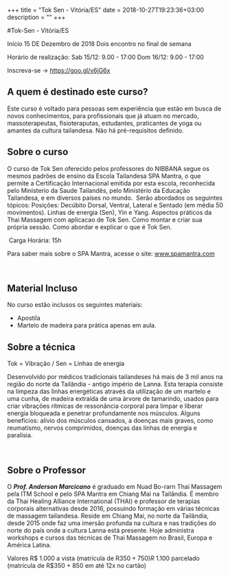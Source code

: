 +++
title = "Tok Sen - Vitória/ES"
date = 2018-10-27T19:23:36+03:00
description = ""
+++

#Tok-Sen - Vitória/ES

Início 15 DE Dezembro de 2018
Dois encontro no final de semana

Horário de realização:
Sab 15/12: 9.00 - 17:00
Dom 16/12: 9.00 - 17:00

Inscreva-se ->  https://goo.gl/v6jG6x


## A quem é destinado este curso?

Este curso é voltado para pessoas sem experiência que estão em busca de novos conhecimentos, para profissionais que já atuam no mercado, massoterapeutas, fisioteraputas, estudantes, praticantes de yoga ou amantes da cultura tailandesa. Não há pré-requisitos definido. 


## Sobre o curso

O curso de Tok Sen oferecido pelos professores do NIBBANA segue os mesmos padrões de ensino da Escola Tailandesa SPA Mantra, o que permite a Certificação Internacional emitida por esta escola, reconhecida pelo Ministerio da Saude Tailandês, pelo Ministério da Educação Tailandesa, e em diversos países no mundo.
​
Serão abordados os seguintes tópicos:
​
Posições: Decúbito Dorsal, Ventral, Lateral e Sentado (em média 50 movimentos).
Linhas de energia (Sen), Yin e Yang.
Aspectos práticos da Thai Massagem com aplicacao de Tok Sen.
Como montar e criar sua própria sessão.
Como abordar e explicar o que é Tok Sen.

​
Carga Horária: 15h


Para saber mais sobre o SPA Mantra, acesse o site: www.spamantra.com

​
## Material Incluso

No curso estão inclusos os seguintes materiais:
- Apostila
- Martelo de madeira para prática apenas em aula.


## Sobre a técnica

Tok = Vibração / Sen = Linhas de energia

Desenvolvido por médicos tradicionais tailandeses há mais de 3 mil anos na região do norte da Tailândia - antigo império de Lanna. Esta terapia consiste na limpeza das linhas energéticas através da utilização de um martelo e uma cunha, de madeira extraída de uma árvore de tamarindo, usados para criar vibrações rítmicas de ressonância corporal para limpar e liberar energia bloqueada e penetrar profundamente nos músculos.
Alguns benefícios: alívio dos músculos cansados, a doenças mais graves, como reumatismo, nervos comprimidos, doenças das linhas de energia e paralisia.

​
##  Sobre o Professor 

O ***Prof. Anderson Marcicano*** é graduado em Nuad Bo-rarn Thai Massagem pela ITM School e pelo SPA Mantra em Chiang Mai na Tailândia. É membro da Thai Healing Alliance International (THAI) e professor de terapias corporais alternativas desde 2016, possuindo formação em várias técnicas de massagem tailandesa.
Reside em Chiang Mai, no norte da Tailândia, desde 2015 onde faz uma imersão profunda na cultura e nas tradições do norte do país onde a cultura Lanna está presente.
Hoje administra workshops e cursos das técnicas de Thai Massagem no Brasil, Europa e América Latina.

Valores
R$ 1.000 a vista (matrícula de R$350 + 750)
R$ 1.100 parcelado (matrícula de R$350 + 850 em até 12x no cartão)




